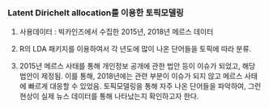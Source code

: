 ### Latent Dirichelt allocation를 이용한 토픽모델링

1. 사용데이터 : 빅카인즈에서 수집한 2015년, 2018년 메르스 데이터

2. R의 LDA 패키지를 이용하여서 각 년도에 많이 나온 단어들을 토픽에 따라 분류.

3. 2015년 메르스 사태를 통해 개인정보 공개에 관한 법안 등이 이슈가 되었고, 해당 법안이 제정됨. 이를 통해, 2018년에는 관련 부분이 이슈가 되지 않고 메르스 사태에 빠르게 대응할 수 있었음. 토픽모델링을 통해 자주 나온 단어들을 파악하여, 그런 현상이 실제 뉴스 데이터를 통해 나타났는지 확인하고자 한다. 
